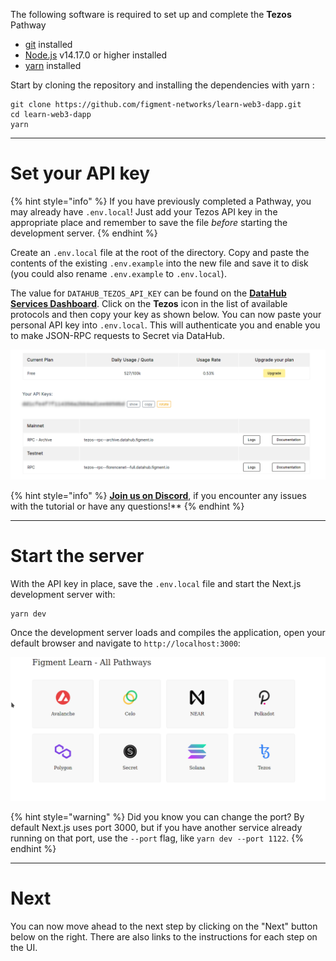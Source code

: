 The following software is required to set up and complete the **Tezos** Pathway

* [git](https://git-scm.com/book/en/v2/Getting-Started-Installing-Git) installed
* [Node.js](https://nodejs.org/) v14.17.0 or higher installed
* [yarn](https://yarnpkg.com/getting-started/install) installed

Start by cloning the repository and installing the dependencies with yarn :

```text
git clone https://github.com/figment-networks/learn-web3-dapp.git
cd learn-web3-dapp
yarn
```

---------------------------

# Set your API key

{% hint style="info" %}
If you have previously completed a Pathway, you may already have `.env.local`! Just add your Tezos API key in the appropriate place and remember to save the file _before_ starting the development server.
{% endhint %}

Create an `.env.local` file at the root of the directory. Copy and paste the contents of the existing `.env.example` into the new file and save it to disk (you could also rename `.env.example` to `.env.local`).

The value for `DATAHUB_TEZOS_API_KEY` can be found on the [**DataHub Services Dashboard**](https://datahub.figment.io/services/secret). Click on the **Tezos** icon in the list of available protocols and then copy your key as shown below. You can now paste your personal API key into `.env.local`. This will authenticate you and enable you to make JSON-RPC requests to Secret via DataHub.

![](../../../.gitbook/assets/pathways/tezos/tezos-setup.gif)

{% hint style="info" %}
[**Join us on Discord**](https://discord.gg/fszyM7K), if you encounter any issues with the tutorial or have any questions!**
{% endhint %}

---------------------------

# Start the server

With the API key in place, save the `.env.local` file and start the Next.js development server with:

```bash
yarn dev
```

Once the development server loads and compiles the application, open your default browser and navigate to `http://localhost:3000`:

![](../../../.gitbook/assets/pathway-home.gif)

{% hint style="warning" %}
Did you know you can change the port? By default Next.js uses port 3000, but if you have another service already running on that port, use the `--port` flag, like `yarn dev --port 1122`.
{% endhint %}

---------------------------

# Next

You can now move ahead to the next step by clicking on the "Next" button below on the right. There are also links to the instructions for each step on the UI.
